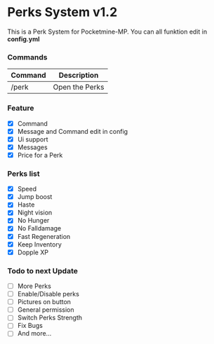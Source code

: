 # Perks System v1.2
This is a Perk System for Pocketmine-MP.
You can all funktion edit in **config.yml**

### Commands
|**Command**|**Description**|
|-----------|---------------|
|/perk |Open the Perks |

### Feature
- [X] Command
- [X] Message and Command edit in config
- [X] Ui support
- [X] Messages
- [X] Price for a Perk

### Perks list
- [X] Speed
- [X] Jump boost
- [X] Haste
- [X] Night vision
- [X] No Hunger
- [X] No Falldamage
- [X] Fast Regeneration
- [X] Keep Inventory
- [X] Dopple XP

### Todo to next Update
- [ ] More Perks
- [ ] Enable/Disable perks
- [ ] Pictures on button
- [ ] General permission
- [ ] Switch Perks Strength
- [ ] Fix Bugs
- [ ] And more...